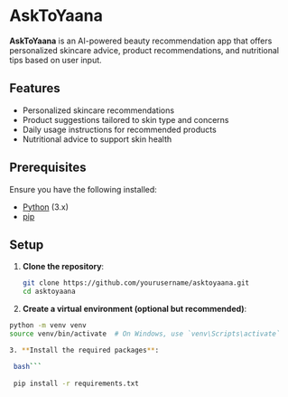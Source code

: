 # AskToYaana

**AskToYaana** is an AI-powered beauty recommendation app that offers personalized skincare advice, product recommendations, and nutritional tips based on user input.

## Features

- Personalized skincare recommendations
- Product suggestions tailored to skin type and concerns
- Daily usage instructions for recommended products
- Nutritional advice to support skin health

## Prerequisites

Ensure you have the following installed:

- [Python](https://www.python.org/downloads/) (3.x)
- [pip](https://pip.pypa.io/en/stable/)

## Setup

1. **Clone the repository**:
   ```bash
   git clone https://github.com/yourusername/asktoyaana.git
   cd asktoyaana
   
2. **Create a virtual environment (optional but recommended)**:
  ```bash
  python -m venv venv
  source venv/bin/activate  # On Windows, use `venv\Scripts\activate`

3. **Install the required packages**:

   bash```
   
   pip install -r requirements.txt




